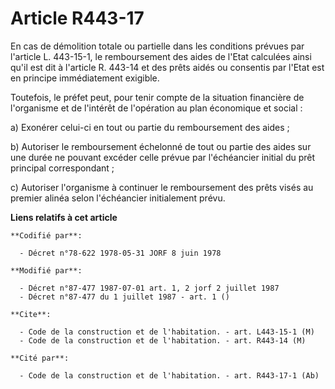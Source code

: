 # Article R443-17

En cas de démolition totale ou partielle dans les conditions prévues par l'article L. 443-15-1, le remboursement des aides de
l'Etat calculées ainsi qu'il est dit à l'article R. 443-14 et des prêts aidés ou consentis par l'Etat est en principe
immédiatement exigible.

Toutefois, le préfet peut, pour tenir compte de la situation financière de l'organisme et de l'intérêt de l'opération au plan
économique et social :

a) Exonérer celui-ci en tout ou partie du remboursement des aides ;

b) Autoriser le remboursement échelonné de tout ou partie des aides sur une durée ne pouvant excéder celle prévue par
l'échéancier initial du prêt principal correspondant ;

c) Autoriser l'organisme à continuer le remboursement des prêts visés au premier alinéa selon l'échéancier initialement
prévu.

**Liens relatifs à cet article**

	**Codifié par**:

	  - Décret n°78-622 1978-05-31 JORF 8 juin 1978

	**Modifié par**:

	  - Décret n°87-477 1987-07-01 art. 1, 2 jorf 2 juillet 1987
	  - Décret n°87-477 du 1 juillet 1987 - art. 1 ()

	**Cite**:

	  - Code de la construction et de l'habitation. - art. L443-15-1 (M)
	  - Code de la construction et de l'habitation. - art. R443-14 (M)

	**Cité par**:

	  - Code de la construction et de l'habitation. - art. R443-17-1 (Ab)
